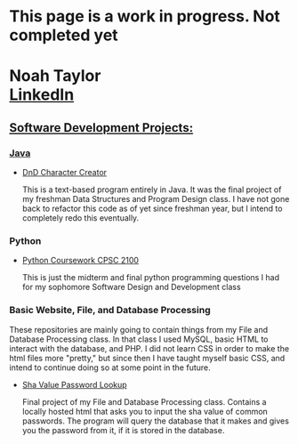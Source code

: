 <h1> This page is a work in progress. Not completed yet</h1>
<h1>Noah Taylor</br><a href= "https://www.linkedin.com/in/noah-taylor-58b50020b/">LinkedIn</h1>

<h2>Software Development Projects:</h2>
  
  <h3>Java</h3>
    <ul>
      <li>
        <a href = "https://github.com/noahtay15/DnDCharacterCreator">DnD Character Creator</a>
        <p> This is a text-based program entirely in Java. It was the final project of my freshman Data Structures and Program Design class. I have not gone back to refactor this code as of yet since freshman year, but I intend to completely redo this eventually.</p>
      </li>
    </ul>
  <h3>Python</h3>
    <ul>
      <li>
        <a href = "https://github.com/noahtay15/Python-Coursework-CPSC2100">Python Coursework CPSC 2100</a>
        <p>This is just the midterm and final python programming questions I had for my sophomore Software Design and Development class</p>
      </li>
    </ul>
  <h3>Basic Website, File, and Database Processing</h3>
  <p>These repositories are mainly going to contain things from my File and Database Processing class. In that class I used MySQL, basic HTML to interact with the database, and PHP. I did not learn CSS in order to make the html files more "pretty," but since then I have taught myself basic CSS, and intend to continue doing so at some point in the future.</p>
    <ul>
      <li>
        <a href = "https://github.com/noahtay15/sha_lookupDB">Sha Value Password Lookup</a>
        <p> Final project of my File and Database Processing class. Contains a locally hosted html that asks you to input the sha value of common passwords. The program will query the database that it makes and gives you the password from it, if it is stored in the database.</p>
      </li>
    </ul>
<!--
